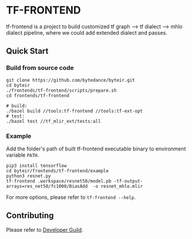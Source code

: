 # TF-FRONTEND

tf-frontend is a project to build customized tf graph --> tf dialect --> mhlo dialect pipeline, where we could add extended dialect and passes.

## Quick Start

### Build from source code
```
git clone https://github.com/bytedance/byteir.git
cd byteir
./frontends/tf-frontend/scripts/prepare.sh
cd frontends/tf-frontend

# build:
./bazel build //tools:tf-frontend //tools:tf-ext-opt
# test:
./bazel test //tf_mlir_ext/tests:all
```

### Example
Add the folder's path of built tf-frontend executable binary to environment variable `PATH`.
```
pip3 install tensorflow
cd byteir/frontends/tf-frontend/example
python3 resnet.py
tf-frontend .workspace/resnet50/model.pb -tf-output-arrays=res_net50/fc1000/BiasAdd  -o resnet_mhlo.mlir
```
For more options, please refer to `tf-frontend --help`.

## Contributing

Please refer to [Developer Guild](./docs/developer_guild.md).
